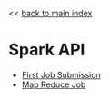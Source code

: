 <link rel='stylesheet' href='../assets/css/main.css'/>

<< [back to main index](../README.md)

Spark API
======

* [First Job Submission](5.1-submit.md)
* [Map Reduce Job](5.2-mapreduce.md)

